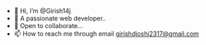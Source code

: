 - 👋 Hi, I’m @Girish14j 
- 🌱 A passionate web developer..
- 💞️ Open to collaborate...
- 📫 How to reach me through email girishdjoshi2317@gmail.com

<!---
Girish14j/Girish14j is a ✨ special ✨ repository because its `README.md` (this file) appears on your GitHub profile.
You can click the Preview link to take a look at your changes.
--->
